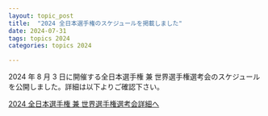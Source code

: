 ```yaml
---
layout: topic_post
title:  "2024 全日本選手権のスケジュールを掲載しました"
date: 2024-07-31
tags: topics 2024
categories: topics 2024

---
```


2024 年 8 月 3 日に開催する全日本選手権 兼 世界選手権選考会のスケジュールを公開しました。詳細は以下よりご確認下さい。

<a class="btn btn-primary btn-sm" href="{{ site.baseurl }}{% post_url /competition_info/2024/2024-08-03-japan-championship-2024 %}">2024 全日本選手権 兼 世界選手権選考会詳細へ</a>

